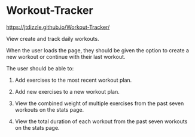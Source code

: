 # Workout-Tracker
https://jtdizzle.github.io/Workout-Tracker/  

View create and track daily workouts.  

When the user loads the page, they should be given the option to create a new workout or continue with their last workout.  

The user should be able to:  

1. Add exercises to the most recent workout plan.  

2. Add new exercises to a new workout plan.  

3. View the combined weight of multiple exercises from the past seven workouts on the stats page.  

4. View the total duration of each workout from the past seven workouts on the stats page.  
